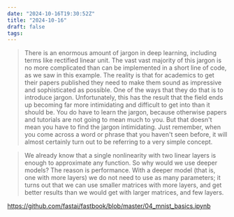```yaml
---
date: "2024-10-16T19:30:52Z"
title: "2024-10-16"
draft: false
tags:
---
```


>  There is an enormous amount of jargon in deep learning, including terms like rectified linear unit. The vast vast majority of this jargon is no more complicated than can be implemented in a short line of code, as we saw in this example. The reality is that for academics to get their papers published they need to make them sound as impressive and sophisticated as possible. One of the ways that they do that is to introduce jargon. Unfortunately, this has the result that the field ends up becoming far more intimidating and difficult to get into than it should be. You do have to learn the jargon, because otherwise papers and tutorials are not going to mean much to you. But that doesn't mean you have to find the jargon intimidating. Just remember, when you come across a word or phrase that you haven't seen before, it will almost certainly turn out to be referring to a very simple concept.

> We already know that a single nonlinearity with two linear layers is enough to approximate any function. So why would we use deeper models? The reason is performance. With a deeper model (that is, one with more layers) we do not need to use as many parameters; it turns out that we can use smaller matrices with more layers, and get better results than we would get with larger matrices, and few layers.

https://github.com/fastai/fastbook/blob/master/04_mnist_basics.ipynb
